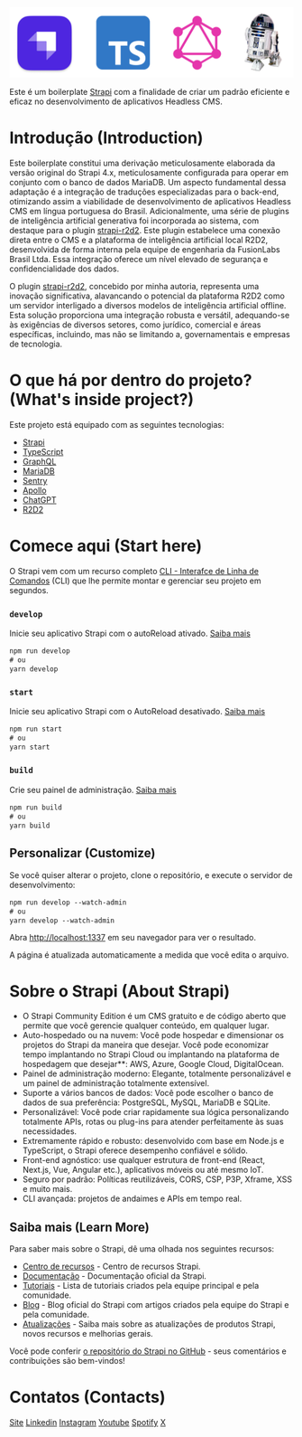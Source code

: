 ![Strapi + TypeScript + GraphQL + R2D2](https://github.com/juniorVOPJ/boilerplate-strapi/blob/main/public/images/tech_logos.png)

Este é um boilerplate [Strapi](https://strapi.io/) com a finalidade de criar um padrão eficiente e eficaz no desenvolvimento de aplicativos Headless CMS.

# Introdução (Introduction)

Este boilerplate constitui uma derivação meticulosamente elaborada da versão original do Strapi 4.x, meticulosamente configurada para operar em conjunto com o banco de dados MariaDB. Um aspecto fundamental dessa adaptação é a integração de traduções especializadas para o back-end, otimizando assim a viabilidade de desenvolvimento de aplicativos Headless CMS em língua portuguesa do Brasil. Adicionalmente, uma série de plugins de inteligência artificial generativa foi incorporada ao sistema, com destaque para o plugin [strapi-r2d2](https://github.com/juniorVOPJ/strapi-r2d2). Este plugin estabelece uma conexão direta entre o CMS e a plataforma de inteligência artificial local R2D2, desenvolvida de forma interna pela equipe de engenharia da FusionLabs Brasil Ltda. Essa integração oferece um nível elevado de segurança e confidencialidade dos dados.

O plugin [strapi-r2d2](https://github.com/juniorVOPJ/strapi-r2d2), concebido por minha autoria, representa uma inovação significativa, alavancando o potencial da plataforma R2D2 como um servidor interligado a diversos modelos de inteligência artificial offline. Esta solução proporciona uma integração robusta e versátil, adequando-se às exigências de diversos setores, como jurídico, comercial e áreas específicas, incluindo, mas não se limitando a, governamentais e empresas de tecnologia.

# O que há por dentro do projeto? (What's inside project?)

Este projeto está equipado com as seguintes tecnologias:

-   [Strapi](https://strapi.io/)
-   [TypeScript](https://www.typescriptlang.org/)
-   [GraphQL](https://graphql.org/)
-   [MariaDB](https://mariadb.org/)
-   [Sentry](https://sentry.io/)
-   [Apollo](https://www.apollographql.com/)
-   [ChatGPT](https://chatgpt.com/)
-   [R2D2](https://github.com/juniorVOPJ/r2d2)

# Comece aqui (Start here)

O Strapi vem com um recurso completo [CLI - Interafce de Linha de Comandos](https://docs.strapi.io/dev-docs/cli) (CLI) que lhe permite montar e gerenciar seu projeto em segundos.

### `develop`

Inicie seu aplicativo Strapi com o autoReload ativado. [Saiba mais](https://docs.strapi.io/dev-docs/cli#strapi-develop)

```
npm run develop
# ou
yarn develop
```

### `start`

Inicie seu aplicativo Strapi com o AutoReload desativado. [Saiba mais](https://docs.strapi.io/dev-docs/cli#strapi-start)

```
npm run start
# ou
yarn start
```

### `build`

Crie seu painel de administração. [Saiba mais](https://docs.strapi.io/dev-docs/cli#strapi-build)

```
npm run build
# ou
yarn build
```

## Personalizar (Customize)

Se você quiser alterar o projeto, clone o repositório, e execute o servidor de desenvolvimento:

```
npm run develop --watch-admin
# ou
yarn develop --watch-admin
```

Abra [http://localhost:1337](http://localhost:1337) em seu navegador para ver o resultado.

A página é atualizada automaticamente a medida que você edita o arquivo.

# Sobre o Strapi (About Strapi)

-   O Strapi Community Edition é um CMS gratuito e de código aberto que permite que você gerencie qualquer conteúdo, em qualquer lugar.
-   Auto-hospedado ou na nuvem: Você pode hospedar e dimensionar os projetos do Strapi da maneira que desejar. Você pode economizar tempo implantando no Strapi Cloud ou implantando na plataforma de hospedagem que desejar\*\*: AWS, Azure, Google Cloud, DigitalOcean.
-   Painel de administração moderno: Elegante, totalmente personalizável e um painel de administração totalmente extensível.
-   Suporte a vários bancos de dados: Você pode escolher o banco de dados de sua preferência: PostgreSQL, MySQL, MariaDB e SQLite.
-   Personalizável: Você pode criar rapidamente sua lógica personalizando totalmente APIs, rotas ou plug-ins para atender perfeitamente às suas necessidades.
-   Extremamente rápido e robusto: desenvolvido com base em Node.js e TypeScript, o Strapi oferece desempenho confiável e sólido.
-   Front-end agnóstico: use qualquer estrutura de front-end (React, Next.js, Vue, Angular etc.), aplicativos móveis ou até mesmo IoT.
-   Seguro por padrão: Políticas reutilizáveis, CORS, CSP, P3P, Xframe, XSS e muito mais.
-   CLI avançada: projetos de andaimes e APIs em tempo real.

## Saiba mais (Learn More)

Para saber mais sobre o Strapi, dê uma olhada nos seguintes recursos:

-   [Centro de recursos](https://strapi.io/resource-center) - Centro de recursos Strapi.
-   [Documentação](https://docs.strapi.io) - Documentação oficial da Strapi.
-   [Tutoriais](https://strapi.io/tutorials) - Lista de tutoriais criados pela equipe principal e pela comunidade.
-   [Blog](https://strapi.io/blog) - Blog oficial do Strapi com artigos criados pela equipe do Strapi e pela comunidade.
-   [Atualizações](https://strapi.io/changelog) - Saiba mais sobre as atualizações de produtos Strapi, novos recursos e melhorias gerais.

Você pode conferir [o repositório do Strapi no GitHub](https://github.com/strapi) - seus comentários e contribuições são bem-vindos!

# Contatos (Contacts)

[Site](https://vilmojr.com)
[Linkedin](https://www.linkedin.com/in/juniorvopj/)
[Instagram](https://www.instagram.com/junior.vopj)
[Youtube](https://www.youtube.com/@juniorvopj)
[Spotify](https://open.spotify.com/intl-pt/artist/473rn7GqFrubHex9n7uCjz)
[X](https://twitter.com/juniorvopj)

